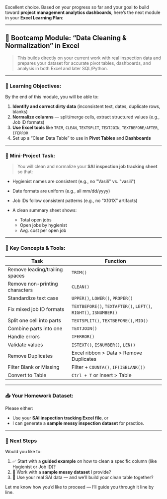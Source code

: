 
Excellent choice. Based on your progress so far and your goal to build toward **project management analytics dashboards**, here’s the next module in your **Excel Learning Plan**:

---

## 📘 Bootcamp Module: **“Data Cleaning & Normalization” in Excel**

> This builds directly on your current work with real inspection data and prepares your dataset for accurate pivot tables, dashboards, and analysis in both Excel and later SQL/Python.

---

### 🎯 Learning Objectives:

By the end of this module, you will be able to:

1. **Identify and correct dirty data** (inconsistent text, dates, duplicate rows, blanks)
2. **Normalize columns** — split/merge cells, extract structured values (e.g., Job ID formats)
3. **Use Excel tools** like `TRIM`, `CLEAN`, `TEXTSPLIT`, `TEXTJOIN`, `TEXTBEFORE/AFTER`, `IFERROR`
4. Set up a “Clean Data Table” to use in **Pivot Tables** and **Dashboards**

---

### 🔨 Mini-Project Task:

> You will clean and normalize your **SAI inspection job tracking sheet** so that:

* Hygienist names are consistent (e.g., no "Vasili" vs. "vasili")
* Date formats are uniform (e.g., all mm/dd/yyyy)
* Job IDs follow consistent patterns (e.g., no “X101X” artifacts)
* A clean summary sheet shows:

  * Total open jobs
  * Open jobs by hygienist
  * Avg. cost per open job

---

### 🧠 Key Concepts & Tools:

| Task                           | Function                                                         |
| ------------------------------ | ---------------------------------------------------------------- |
| Remove leading/trailing spaces | `TRIM()`                                                         |
| Remove non-printing characters | `CLEAN()`                                                        |
| Standardize text case          | `UPPER()`, `LOWER()`, `PROPER()`                                 |
| Fix mixed job ID formats       | `TEXTBEFORE()`, `TEXTAFTER()`, `LEFT()`, `RIGHT()`, `ISNUMBER()` |
| Split one cell into parts      | `TEXTSPLIT()`, `TEXTBEFORE()`, `MID()`                           |
| Combine parts into one         | `TEXTJOIN()`                                                     |
| Handle errors                  | `IFERROR()`                                                      |
| Validate values                | `ISTEXT()`, `ISNUMBER()`, `LEN()`                                |
| Remove Duplicates              | Excel ribbon > Data > Remove Duplicates                          |
| Filter Blank or Missing        | Filter + `COUNTA()`, `IF(ISBLANK())`                             |
| Convert to Table               | `Ctrl + T` or Insert > Table                                     |

---

### 📥 Your Homework Dataset:

Please either:

* Use your **SAI inspection tracking Excel file**, or
* I can generate a **sample messy inspection dataset** for practice.

---

### 📌 Next Steps

Would you like to:

1. ✅ Start with a **guided example** on how to clean a specific column (like Hygienist or Job ID)?
2. 📄 Work with a **sample messy dataset** I provide?
3. 💾 Use your real SAI data — and we’ll build your clean table together?

Let me know how you’d like to proceed — I’ll guide you through it line by line.
